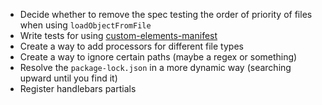 - Decide whether to remove the spec testing the order of priority of files when using `loadObjectFromFile`
- Write tests for using [custom-elements-manifest](https://github.com/webcomponents/custom-elements-manifest)
- Create a way to add processors for different file types
- Create a way to ignore certain paths (maybe a regex or something)
- Resolve the `package-lock.json` in a more dynamic way (searching upward until you find it)
- Register handlebars partials
